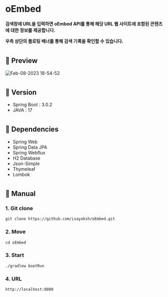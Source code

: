 # oEmbed

**검색창에 URL을 입력하면 oEmbed API를 통해 해당 URL 웹 사이트에 포함된 콘텐츠에 대한 정보를 제공합니다.**

**우측 상단의 플로팅 배너를 통해 검색 기록을 확인할 수 있습니다.**
#

## 🧷 Preview
![Feb-08-2023 18-54-52](https://user-images.githubusercontent.com/85926257/217496486-48d632a3-365b-45f2-9dd5-9b85903f501d.gif)


#

## 🧷 Version
- Spring Boot : 3.0.2
- JAVA : 17
#

## 🧷 Dependencies
- Spring Web
- Spring Data JPA
- Spring Webflux
- H2 Database
- Json-Simple
- Thymeleaf
- Lombok
#

## 🧷 Manual

### 1. Git clone
```
git clone https://github.com/isayaksh/oEmbed.git
```

### 2. Move
```
cd oEmbed
```

### 3. Start
```
./gradlew bootRun
```

### 4. URL
```
http://localhost:8080
```
